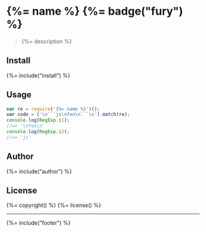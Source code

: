 # {%= name %} {%= badge("fury") %}

> {%= description %}

## Install
{%= include("install") %}

## Usage

```js
var re = require('{%= name %}')();
var code = ('\n```js\nfoo\n```\n').match(re);
console.log(RegExp.$1);
//=> '\nfoo\n'
console.log(RegExp.$2);
//=> 'js'
```

## Author
{%= include("author") %}

## License
{%= copyright() %}
{%= license() %}

***

{%= include("footer") %}